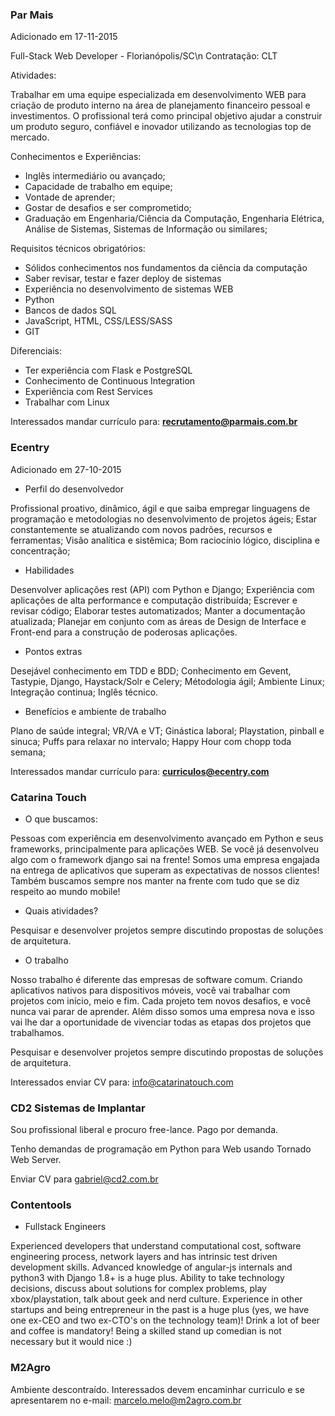 ### Par Mais
Adicionado em 17-11-2015

Full-Stack Web Developer - Florianópolis/SC\n
Contratação: CLT

Atividades:

Trabalhar em uma equipe especializada em desenvolvimento WEB para criação de produto interno na área de planejamento financeiro pessoal e investimentos. O profissional terá como principal objetivo ajudar a construir um produto seguro, confiável e inovador utilizando as tecnologias top de mercado.

Conhecimentos e Experiências:

- Inglês intermediário ou avançado;
- Capacidade de trabalho em equipe;
- Vontade de aprender;
- Gostar de desafios e ser comprometido;
- Graduação em Engenharia/Ciência da Computação, Engenharia Elétrica, Análise de Sistemas, Sistemas de Informação ou similares;

Requisitos técnicos obrigatórios:

- Sólidos conhecimentos nos fundamentos da ciência da computação
- Saber revisar, testar e fazer deploy de sistemas
- Experiência no desenvolvimento de sistemas WEB
- Python
- Bancos de dados SQL
- JavaScript, HTML, CSS/LESS/SASS
- GIT

Diferenciais:

- Ter experiência com Flask e PostgreSQL
- Conhecimento de Continuous Integration
- Experiência com Rest Services
- Trabalhar com Linux

Interessados mandar currículo para: **recrutamento@parmais.com.br**


### Ecentry
Adicionado em 27-10-2015

* Perfil do desenvolvedor

Profissional proativo, dinâmico, ágil e que saiba empregar linguagens de programação e metodologias no desenvolvimento de projetos ágeis;
Estar constantemente se atualizando com novos padrões, recursos e ferramentas;
Visão analítica e sistêmica;
Bom raciocínio lógico, disciplina e concentração;

* Habilidades

Desenvolver aplicações rest (API) com Python e Django;
Experiência com aplicações de alta performance e computação distribuída;
Escrever e revisar código;
Elaborar testes automatizados;
Manter a documentação atualizada;
Planejar em conjunto com as áreas de Design de Interface e Front-end para a construção de poderosas aplicações.

* Pontos extras

Desejável conhecimento em TDD e BDD;
Conhecimento em Gevent, Tastypie, Django, Haystack/Solr e Celery;
Métodologia ágil;
Ambiente Linux;
Integração continua;
Inglês técnico.

* Benefícios e ambiente de trabalho

Plano de saúde integral;
VR/VA e VT;
Ginástica laboral;
Playstation, pinball e sinuca;
Puffs para relaxar no intervalo;
Happy Hour com chopp toda semana;

Interessados mandar currículo para: **curriculos@ecentry.com**

### Catarina Touch 

* O que buscamos:

Pessoas com experiência em desenvolvimento avançado em Python e seus frameworks, principalmente para aplicações WEB. Se você já desenvolveu algo com o framework django sai na frente!
Somos uma empresa engajada na entrega de aplicativos que superam as expectativas de nossos clientes! Também buscamos sempre nos manter na frente com tudo que se diz respeito ao mundo mobile!

* Quais atividades?

Pesquisar e desenvolver projetos sempre discutindo propostas de soluções de arquitetura.

* O trabalho

Nosso trabalho é diferente das empresas de software comum. Criando aplicativos nativos para dispositivos móveis, você vai trabalhar com projetos com início, meio e fim. Cada projeto tem novos desafios, e você nunca vai parar de aprender. Além disso somos uma empresa nova e isso vai lhe dar a oportunidade de vivenciar todas as etapas dos projetos que trabalhamos.

Pesquisar e desenvolver projetos sempre discutindo propostas de soluções de arquitetura.

Interessados enviar CV para: info@catarinatouch.com

### CD2 Sistemas de Implantar

Sou profissional liberal e procuro free-lance. Pago por demanda.

Tenho demandas de programação em Python para Web usando Tornado Web Server.

Enviar CV para gabriel@cd2.com.br

### Contentools

* Fullstack Engineers

Experienced developers that understand computational cost, software engineering process, network layers and has intrinsic test driven development skills. Advanced knowledge of angular-js internals and python3 with Django 1.8+ is a huge plus. Ability to take technology decisions, discuss about solutions for complex problems, play xbox/playstation, talk about geek and nerd culture. Experience in other startups and being entrepreneur in the past is a huge plus (yes, we have one ex-CEO and two ex-CTO's on the technology team)! Drink a lot of beer and coffee is mandatory! Being a skilled stand up comedian is not necessary but it would nice :)

### M2Agro

Ambiente descontraído. Interessados devem encaminhar curriculo e se apresentarem no e-mail: marcelo.melo@m2agro.com.br
